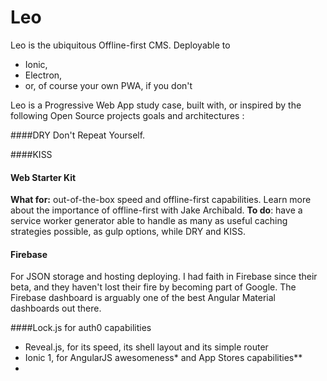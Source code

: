 # Leo
Leo is the ubiquitous Offline-first CMS. 
Deployable to
 - Ionic, 
 - Electron, 
 - or, of course your own PWA, if you don't

Leo is a Progressive Web App study case, built with, or inspired by the following Open Source projects goals and architectures :

####DRY
Don't Repeat Yourself.

####KISS


#### Web Starter Kit
**What for:** out-of-the-box speed and offline-first capabilities. 
Learn more about the importance of offline-first with Jake Archibald.
**To do**: have a service worker generator able to handle as many as useful caching strategies possible, as gulp options, while DRY and KISS. 


#### Firebase
For JSON storage and hosting deploying. I had faith in Firebase since their beta, and they haven't lost their fire by becoming part of Google. The Firebase dashboard is arguably one of the best Angular Material dashboards out there.
 
####Lock.js
for auth0 capabilities

 - Reveal.js, for its speed, its shell layout and its simple router
 - Ionic 1, for AngularJS awesomeness* and App Stores capabilities**
 - 
